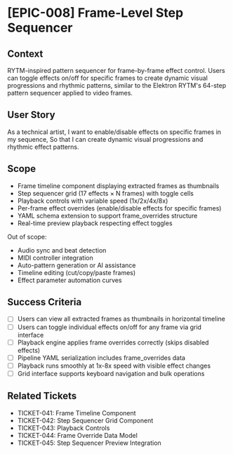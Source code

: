 # [EPIC-008] Frame-Level Step Sequencer

## Context
RYTM-inspired pattern sequencer for frame-by-frame effect control. Users can toggle effects on/off for specific frames to create dynamic visual progressions and rhythmic patterns, similar to the Elektron RYTM's 64-step pattern sequencer applied to video frames.

## User Story
As a technical artist,
I want to enable/disable effects on specific frames in my sequence,
So that I can create dynamic visual progressions and rhythmic effect patterns.

## Scope
- Frame timeline component displaying extracted frames as thumbnails
- Step sequencer grid (17 effects × N frames) with toggle cells
- Playback controls with variable speed (1x/2x/4x/8x)
- Per-frame effect overrides (enable/disable effects for specific frames)
- YAML schema extension to support frame_overrides structure
- Real-time preview playback respecting effect toggles

Out of scope:
- Audio sync and beat detection
- MIDI controller integration
- Auto-pattern generation or AI assistance
- Timeline editing (cut/copy/paste frames)
- Effect parameter automation curves

## Success Criteria
- [ ] Users can view all extracted frames as thumbnails in horizontal timeline
- [ ] Users can toggle individual effects on/off for any frame via grid interface
- [ ] Playback engine applies frame overrides correctly (skips disabled effects)
- [ ] Pipeline YAML serialization includes frame_overrides data
- [ ] Playback runs smoothly at 1x-8x speed with visible effect changes
- [ ] Grid interface supports keyboard navigation and bulk operations

## Related Tickets
- TICKET-041: Frame Timeline Component
- TICKET-042: Step Sequencer Grid Component
- TICKET-043: Playback Controls
- TICKET-044: Frame Override Data Model
- TICKET-045: Step Sequencer Preview Integration
